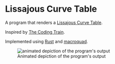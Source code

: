 # Lissajous Curve Table

A program that renders a [Lissajous Curve Table](https://en.wikipedia.org/wiki/Lissajous_curve).

Inspired by [The Coding Train](https://www.youtube.com/watch?v=--6eyLO78CY).

Implemented using [Rust](https://www.rust-lang.org) and [macroquad](https://macroquad.rs).

<figure>
  <img src="assets/lissajous.gif" alt="animated depiction of the program's output">
  <figcaption>Animated depiction of the program's output</figcaption>
</figure>

